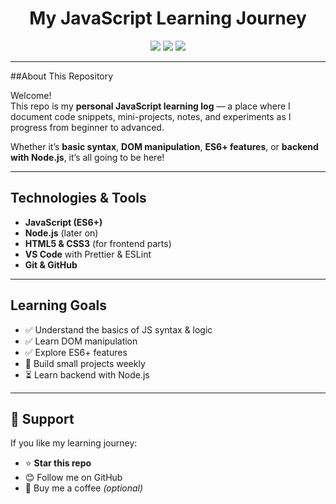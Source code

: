 <h1 align="center">My JavaScript Learning Journey</h1>

<p align="center">
  <img src="https://img.shields.io/badge/JavaScript-Learning-yellow?logo=javascript&logoColor=white&style=for-the-badge" />
  <img src="https://img.shields.io/github/last-commit/Krish-Anand-dev/your-repo?style=for-the-badge" />
  <img src="https://img.shields.io/github/stars/your-username/your-repo?style=for-the-badge" />
</p>

---

##About This Repository

Welcome!  
This repo is my **personal JavaScript learning log** — a place where I document code snippets, mini-projects, notes, and experiments as I progress from beginner to advanced.

Whether it’s **basic syntax**, **DOM manipulation**, **ES6+ features**, or **backend with Node.js**, it’s all going to be here!


---

## Technologies & Tools

- **JavaScript (ES6+)**
- **Node.js** (later on)
- **HTML5 & CSS3** (for frontend parts)
- **VS Code** with Prettier & ESLint
- **Git & GitHub**

---

## Learning Goals

- ✅ Understand the basics of JS syntax & logic
- ✅ Learn DOM manipulation
- ✅ Explore ES6+ features
- 🔄 Build small projects weekly
- ⏳ Learn backend with Node.js


---

## 🌟 Support

If you like my learning journey:
- ⭐ **Star this repo**
- 😊 Follow me on GitHub
- 🍵 Buy me a coffee *(optional)*



